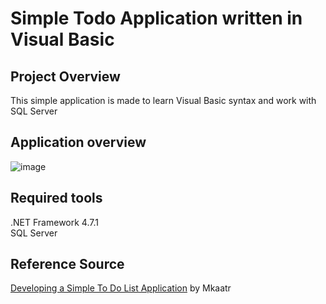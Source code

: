 # Simple Todo Application written in Visual Basic

## Project Overview
This simple application is made to learn Visual Basic syntax and work with SQL Server

## Application overview
![image](https://user-images.githubusercontent.com/68934391/218608614-d83bf106-b4ca-4262-9e0c-86ee08537f6e.png)

## Required tools
.NET Framework 4.7.1  
SQL Server

## Reference Source
[Developing a Simple To Do List Application](https://www.youtube.com/watch?v=WsLoi4m6cUE) by Mkaatr
